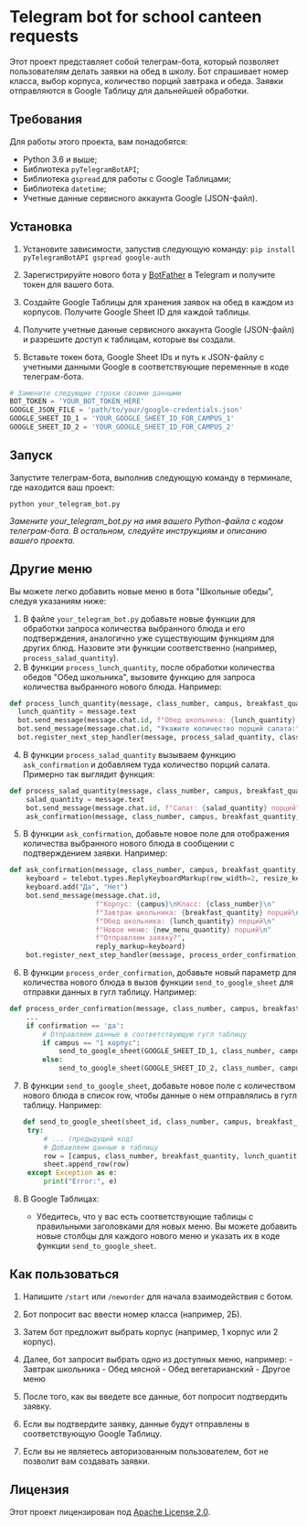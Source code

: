 # Telegram bot for school canteen requests

Этот проект представляет собой телеграм-бота, который позволяет пользователям делать заявки на обед в школу. Бот спрашивает номер класса, выбор корпуса, количество порций завтрака и обеда. Заявки отправляются в Google Таблицу для дальнейшей обработки.

## Требования

Для работы этого проекта, вам понадобятся:

- Python 3.6 и выше;
- Библиотека `pyTelegramBotAPI`;
- Библиотека `gspread` для работы с Google Таблицами;
- Библиотека `datetime`;
- Учетные данные сервисного аккаунта Google (JSON-файл).

## Установка

1. Установите зависимости, запустив следующую команду: `pip install pyTelegramBotAPI gspread google-auth`


2. Зарегистрируйте нового бота у [BotFather](https://t.me/BotFather) в Telegram и получите токен для вашего бота.

3. Создайте Google Таблицы для хранения заявок на обед в каждом из корпусов. Получите Google Sheet ID для каждой таблицы.

4. Получите учетные данные сервисного аккаунта Google (JSON-файл) и разрешите доступ к таблицам, которые вы создали.

5. Вставьте токен бота, Google Sheet IDs и путь к JSON-файлу с учетными данными Google в соответствующие переменные в коде телеграм-бота.
   
```python
# Замените следующие строки своими данными
BOT_TOKEN = 'YOUR_BOT_TOKEN_HERE'
GOOGLE_JSON_FILE = 'path/to/your/google-credentials.json'
GOOGLE_SHEET_ID_1 = 'YOUR_GOOGLE_SHEET_ID_FOR_CAMPUS_1'
GOOGLE_SHEET_ID_2 = 'YOUR_GOOGLE_SHEET_ID_FOR_CAMPUS_2' 
```

## Запуск

Запустите телеграм-бота, выполнив следующую команду в терминале, где находится ваш проект:

`python your_telegram_bot.py`

*Замените your_telegram_bot.py на имя вашего Python-файла с кодом телеграм-бота. В остальном, следуйте инструкциям и описанию вашего проекта.*

## Другие меню

Вы можете легко добавить новые меню в бота "Школьные обеды", следуя указаниям ниже:

1. В файле `your_telegram_bot.py` добавьте новые функции для обработки запроса количества выбранного блюда и его подтверждения, аналогично уже существующим функциям для других блюд. Назовите эти функции соответственно (например, `process_salad_quantity`).
2. В функции `process_lunch_quantity`, после обработки количества обедов "Обед школьника", вызовите функцию для запроса количества выбранного нового блюда. Например:
  ```python
 def process_lunch_quantity(message, class_number, campus, breakfast_quantity):
    lunch_quantity = message.text
    bot.send_message(message.chat.id, f"Обед школьника: {lunch_quantity} порций")
    bot.send_message(message.chat.id, "Укажите количество порций салата:")
    bot.register_next_step_handler(message, process_salad_quantity, class_number, campus, breakfast_quantity, lunch_quantity)
```
4. В функции `process_salad_quantity` вызываем функцию `ask_confirmation` и добавляем туда количество порций салата. Примерно так выглядит функция:
```python
def process_salad_quantity(message, class_number, campus, breakfast_quantity, lunch_quantity):
    salad_quantity = message.text
    bot.send_message(message.chat.id, f"Салат: {salad_quantity} порций")
    ask_confirmation(message, class_number, campus, breakfast_quantity, lunch_quantity, salad_quantity)
```

5. В функции `ask_confirmation`, добавьте новое поле для отображения количества выбранного нового блюда в сообщении с подтверждением заявки. Например:
   
```python
def ask_confirmation(message, class_number, campus, breakfast_quantity, lunch_quantity, salad_quantity):
    keyboard = telebot.types.ReplyKeyboardMarkup(row_width=2, resize_keyboard=True)
    keyboard.add("Да", "Нет")
    bot.send_message(message.chat.id,
                     f"Корпус: {campus}\nКласс: {class_number}\n"
                     f"Завтрак школьника: {breakfast_quantity} порций\n"
                     f"Обед школьника: {lunch_quantity} порций\n"
                     f"Новое меню: {new_menu_quantity} порций\n"
                     f"Отправляем заявку?",
                     reply_markup=keyboard)
    bot.register_next_step_handler(message, process_order_confirmation, class_number, campus, breakfast_quantity, lunch_quantity, salad_quantity)
```
6. В функции `process_order_confirmation`, добавьте новый параметр для количества нового блюда в вызов функции `send_to_google_sheet` для отправки данных в гугл таблицу. Например:
```python
def process_order_confirmation(message, class_number, campus, breakfast_quantity, lunch_quantity, salad_quantity):
    ...
    if confirmation == 'да':
        # Отправляем данные в соответствующую гугл таблицу
        if campus == "1 корпус":
            send_to_google_sheet(GOOGLE_SHEET_ID_1, class_number, campus, breakfast_quantity, lunch_quantity, salad_quantity)
        else:
            send_to_google_sheet(GOOGLE_SHEET_ID_2, class_number, campus, breakfast_quantity, lunch_quantity, salad_quantity)
```
7. В функции `send_to_google_sheet`, добавьте новое поле с количеством нового блюда в список row, чтобы данные о нем отправлялись в гугл таблицу. Например:
   ```python
   def send_to_google_sheet(sheet_id, class_number, campus, breakfast_quantity, lunch_quantity, salad_quantity):
    try:
        # ... (предыдущий код)
        # Добавляем данные в таблицу
        row = [campus, class_number, breakfast_quantity, lunch_quantity, salad_quantity]
        sheet.append_row(row)
    except Exception as e:
        print("Error:", e)
   ```
   
8. В Google Таблицах:
   - Убедитесь, что у вас есть соответствующие таблицы с правильными заголовками для новых меню. Вы можете добавить новые столбцы для каждого нового меню и указать их в коде функции `send_to_google_sheet`.


## Как пользоваться

1. Напишите `/start` или `/neworder` для начала взаимодействия с ботом.

2. Бот попросит вас ввести номер класса (например, 2Б).

3. Затем бот предложит выбрать корпус (например, 1 корпус или 2 корпус).

4. Далее, бот запросит выбрать одно из доступных меню, например:
        - Завтрак школьника
        - Обед мясной
        - Обед вегетарианский
        - Другое меню
5. После того, как вы введете все данные, бот попросит подтвердить заявку.

6. Если вы подтвердите заявку, данные будут отправлены в соответствующую Google Таблицу.

7. Если вы не являетесь авторизованным пользователем, бот не позволит вам создавать заявки.

## Лицензия

Этот проект лицензирован под [Apache License 2.0](LICENSE).
